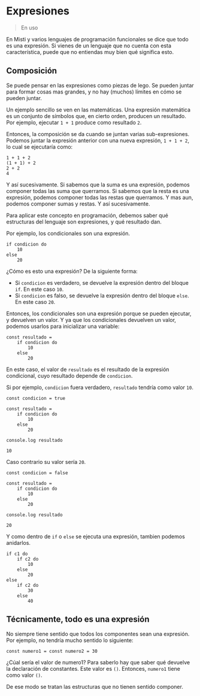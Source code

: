 # Expresiones

> En uso

En Misti y varios lenguajes de programación funcionales se dice que todo es una expresión.
Si vienes de un lenguaje que no cuenta con esta característica, puede que no entiendas
muy bien qué significa esto.

## Composición

Se puede pensar en las expresiones como piezas de lego. Se pueden juntar para formar cosas
mas grandes, y no hay (muchos) límites en cómo se pueden juntar.

Un ejemplo sencillo se ven en las matemáticas. Una expresión matemática es un conjunto de
símbolos que, en cierto orden, producen un resultado. Por ejemplo, ejecutar `1 + 1`
produce como resultado `2`.

Entonces, la composición se da cuando se juntan varias sub-expresiones. Podemos juntar
la expresión anterior con una nueva expresión, `1 + 1 + 2`, lo cual se ejecutaría como:

```
1 + 1 + 2
(1 + 1) + 2
2 + 2
4
```

Y así sucesivamente. Si sabemos que la suma es una expresión, podemos componer todas las
suma que querramos. Si sabemos que la resta es una expresión, podemos componer todas las
restas que querramos. Y mas aun, podemos componer sumas y restas. Y así sucesivamente.

Para aplicar este concepto en programación, debemos saber qué estructuras del lenguaje
son expresiones, y qué resultado dan.

Por ejemplo, los condicionales son una expresión.

```
if condicion do
    10
else
    20
```

¿Cómo es esto una expresión? De la siguiente forma:

- Si `condicion` es verdadero, se devuelve la expresión dentro del bloque `if`. En este caso `10`.
- Si `condicion` es falso, se devuelve la expresión dentro del bloque `else`. En este caso `20`.

Entonces, los condicionales son una expresión porque se pueden ejecutar, y devuelven un valor.
Y ya que los condicionales devuelven un valor, podemos usarlos para inicializar una variable:

```
const resultado =
    if condicion do
        10
    else
        20
```

En este caso, el valor de `resultado` es el resultado de la expresión condicional, cuyo resultado
depende de `condicion`.

Si por ejemplo, `condicion` fuera verdadero, `resultado` tendría como valor `10`.

```
const condicion = true

const resultado =
    if condicion do
        10
    else
        20

console.log resultado
```

```terminal
10
```

Caso contrario su valor sería `20`.

```
const condicion = false

const resultado =
    if condicion do
        10
    else
        20

console.log resultado
```

```terminal
20
```

Y como dentro de `if` o `else` se ejecuta una expresión, tambien podemos anidarlos.

```
if c1 do
    if c2 do
        10
    else
        20
else
    if c2 do
        30
    else
        40

```

## Técnicamente, todo es una expresión

No siempre tiene sentido que todos los componentes sean una expresión. Por ejemplo, no tendría mucho
sentido lo siguiente:

```
const numero1 = const numero2 = 30
```

¿Cúal sería el valor de numero1? Para saberlo hay que saber qué devuelve la declaración de constantes.
Este valor es `()`. Entonces, `numero1` tiene como valor `()`.

De ese modo se tratan las estructuras que no tienen sentido componer.

